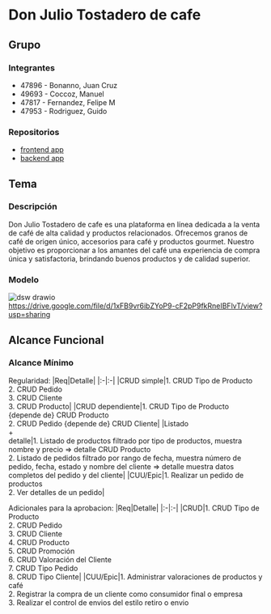 # Don Julio Tostadero de cafe
## Grupo
### Integrantes
* 47896 - Bonanno, Juan Cruz
* 49693 - Coccoz, Manuel
* 47817 - Fernandez, Felipe M
* 47953 - Rodriguez, Guido

### Repositorios
* [frontend app](http://hyperlinkToGihubOrGitlab)
* [backend app](http://hyperlinkToGihubOrGitlab)

## Tema
### Descripción
Don Julio Tostadero de cafe es una plataforma en línea dedicada a la venta de café de alta calidad y productos relacionados. Ofrecemos granos de café de origen único, accesorios para café y productos gourmet. Nuestro objetivo es proporcionar a los amantes del café una experiencia de compra única y satisfactoria, brindando buenos productos y de calidad superior.

### Modelo
![dsw drawio](https://github.com/JuanBona/Trabajo-practico-DSW-UTN/assets/155491172/4a0d20e8-7446-4974-9e79-c1601937c18d)<br>
https://drive.google.com/file/d/1xFB9vr6ibZYoP9-cF2pP9fkRneIBFlvT/view?usp=sharing

## Alcance Funcional 

### Alcance Mínimo

Regularidad:
|Req|Detalle|
|:-|:-|
|CRUD simple|1. CRUD Tipo de Producto<br>2. CRUD Pedido<br>3. CRUD Cliente <br>3. CRUD Producto|
|CRUD dependiente|1. CRUD Tipo de Producto {depende de} CRUD Producto<br>2. CRUD Pedido {depende de} CRUD Cliente|
|Listado<br>+<br>detalle|1. Listado de productos filtrado por tipo de productos, muestra nombre y precio => detalle CRUD Producto<br> 2. Listado de pedidos filtrado por rango de fecha, muestra número de pedido, fecha, estado y nombre del cliente => detalle muestra datos completos del pedido y del cliente|
|CUU/Epic|1. Realizar un pedido de productos<br>2. Ver detalles de un pedido|

Adicionales para la aprobacion:
|Req|Detalle|
|:-|:-|
|CRUD|1. CRUD Tipo de Producto<br>2. CRUD Pedido<br>3. CRUD Cliente <br>4. CRUD Producto <br>5. CRUD Promoción<br>6. CRUD Valoración del Cliente<br>7. CRUD Tipo Pedido<br>8. CRUD Tipo Cliente|
|CUU/Epic|1. Administrar valoraciones de productos y café<br>2. Registrar la compra de un cliente como consumidor final o empresa <br>3. Realizar el control de envios del estilo retiro o envio
